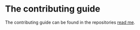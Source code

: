 # The contributing guide
The contributing guide can be found in the repositories [read me](https://github.com/convoyinteractive/payload#contribution-guide).
